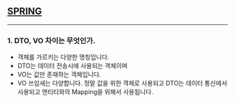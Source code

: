 ## [SPRING]()
---

### 1. DTO, VO 차이는 무엇인가.
- 객체를 가르키는 다양한 명칭입니다.
- DTO는 데이터 전송시에 사용되는 객체이며
- VO는 값만 존재하는 객체입니다.
- VO 쓰임새는 다양합니다. 정말 값을 위한 객체로 사용되고 DTO는 데이터 통신에서 사용되고 엔티티와의 Mapping을 위해서 사용됩니다.
